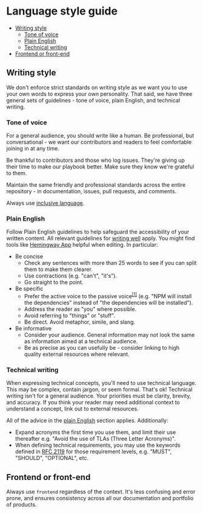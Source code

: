# Language style guide

* [Writing style](#writing-style)
  * [Tone of voice](#tone-of-voice)
  * [Plain English](#plain-english)
  * [Technical writing](#technical-writing)
* [Frontend or front-end](#frontend-or-front-end)


## Writing style

We don't enforce strict standards on writing style as we want you to use your own words to express your own personality. That said, we have three general sets of guidelines - tone of voice, plain English, and technical writing.


### Tone of voice

For a general audience, you should write like a human. Be professional, but conversational - we want our contributors and readers to feel comfortable joining in at any time.

Be thankful to contributors and those who log issues. They're giving up their time to make our playbook better. Make sure they know we're grateful to them.

Maintain the same friendly and professional standards across the entire repository - in documentation, issues, pull requests, and comments.

Always use [inclusive language](inclusive-language.md).


### Plain English

Follow Plain English guidelines to help safeguard the accessibility of your written content. All relevant guidelines for [writing well][writing-well] apply. You might find tools like [Hemingway App](http://www.hemingwayapp.com/) helpful when editing. In particular:

- Be concise  
  - Check any sentences with more than 25 words to see if you can split them to make them clearer.
  - Use contractions (e.g. "can't", "it's").
  - Go straight to the point.
- Be specific
  - Prefer the active voice to the passive voice<sup>[\[1\]][active-passive]</sup> (e.g. "NPM will install the dependencies" instead of "the dependencies will be installed").
  - Address the reader as "you" where possible.
  - Avoid referring to "things" or "stuff".
  - Be direct. Avoid metaphor, simile, and slang.
- Be informative
  - Consider your audience. General information may not look the same as information aimed at a technical audience.
  - Be as precise as you can usefully be - consider linking to high quality external resources where relevant.


### Technical writing

When expressing technical concepts, you'll need to use technical language. This may be complex, contain jargon, or seem formal. That's ok! Technical writing isn't for a general audience. Your priorities must be clarity, brevity, and accuracy. If you think your reader may need additional context to understand a concept, link out to external resources. 

All of the advice in the [plain English](#plain-english) section applies. Additionally:

- Expand acronyms the first time you use them, and limit their use thereafter e.g. "Avoid the use of TLAs (Three Letter Acronyms)".
- When defining technical requirements, you may use the keywords defined in [RFC 2119](https://www.ietf.org/rfc/rfc2119.txt) for those requirement levels, e.g. "MUST", "SHOULD", "OPTIONAL", etc.


## Frontend or front-end

Always use `frontend` regardless of the context. It's less confusing and error prone, and ensures consistency across all our documentation and portfolio of products.

[writing-well]: http://writersdiet.com/?page_id=16
[active-passive]: https://oxfordediting.com/the-active-verb-form-makes-academic-writing-more-readable/

